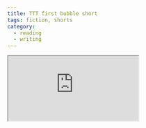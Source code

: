 ```yaml
---
title: TTT first bubble short
tags: fiction, shorts
category:
  - reading
  - writing
---
```


<iframe
  src="https://story.terriblytinytales.com/tale/ashLDbNHbMI"
></iframe>